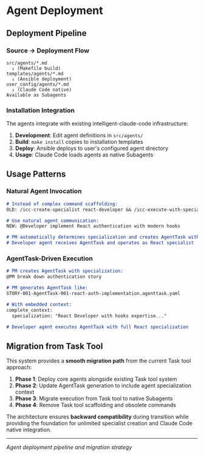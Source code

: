# Agent Deployment

## Deployment Pipeline

### Source → Deployment Flow

```
src/agents/*.md 
  ↓ (Makefile build)
templates/agents/*.md 
  ↓ (Ansible deployment)  
user_config/agents/*.md
  ↓ (Claude Code native)
Available as Subagents
```

### Installation Integration

The agents integrate with existing intelligent-claude-code infrastructure:

1. **Development**: Edit agent definitions in `src/agents/`
2. **Build**: `make install` copies to installation templates
3. **Deploy**: Ansible deploys to user's configured agent directory
4. **Usage**: Claude Code loads agents as native Subagents

## Usage Patterns

### Natural Agent Invocation

```markdown
# Instead of complex command scaffolding:
OLD: /icc-create-specialist react-developer && /icc-execute-with-specialist

# Use natural agent communication:
NEW: @Developer implement React authentication with modern hooks

# PM automatically determines specialization and creates AgentTask with context
# Developer agent receives AgentTask and operates as React specialist
```

### AgentTask-Driven Execution

```markdown
# PM creates AgentTask with specialization:
@PM break down authentication story

# PM generates AgentTask like:
STORY-001-AgentTask-001-react-auth-implementation.agenttask.yaml

# With embedded context:
complete_context:
  specialization: "React Developer with hooks expertise..."
  
# Developer agent executes AgentTask with full React specialization
```

## Migration from Task Tool

This system provides a **smooth migration path** from the current Task tool approach:

1. **Phase 1**: Deploy core agents alongside existing Task tool system
2. **Phase 2**: Update AgentTask generation to include agent specialization context  
3. **Phase 3**: Migrate execution from Task tool to native Subagents
4. **Phase 4**: Remove Task tool scaffolding and obsolete commands

The architecture ensures **backward compatibility** during transition while providing the foundation for unlimited specialist creation and Claude Code native integration.

---

*Agent deployment pipeline and migration strategy*